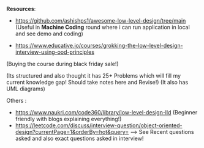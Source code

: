 **Resources**:

- https://github.com/ashishps1/awesome-low-level-design/tree/main 
(Useful in **Machine Coding** round where i can run application in local and see demo and coding)

- https://www.educative.io/courses/grokking-the-low-level-design-interview-using-ood-principles

(Buying the course during black friday sale!)

(Its structured and also thought it has 25+ Problems which will fill my current knowledge gap! Should take notes here and Revise!)
(It also has UML diagrams)

Others :
- https://www.naukri.com/code360/library/low-level-design-lld (Beginner friendly with blogs explaining everything!)
- https://leetcode.com/discuss/interview-question/object-oriented-design?currentPage=1&orderBy=hot&query= --> See Recent questions asked and also exact questions asked in interview!
